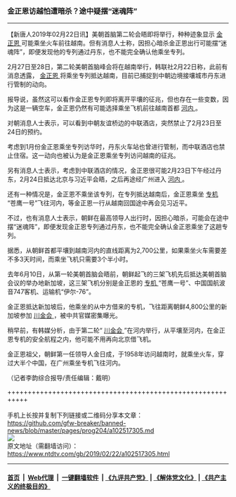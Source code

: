 ### 金正恩访越怕遭暗杀？途中疑摆“迷魂阵”
------------------------

<div class="post_content">
 <p>
  【新唐人2019年02月22日讯】美朝首脑第二轮会晤即将举行，种种迹象显示
  <a href="https://www.ntdtv.com/gb/金正恩.htm">
   金正恩
  </a>
  可能乘坐火车前往越南。但有消息人士称，因担心暗杀金正恩出行可能摆“迷魂阵”，即便发现他的专列通过丹东，也不能完全确认他乘坐专列。
 </p>
 <p>
  2月27日至28日，第二轮美朝首脑峰会将在越南举行，韩联社2月22日称，此前有消息透露，
  <a href="https://www.ntdtv.com/gb/金正恩.htm">
   金正恩
  </a>
  将乘坐专列抵达越南，目前已捕捉到中朝边境接壤城市丹东进行管制的动向。
 </p>
 <p>
  报导说，虽然这可以看作金正恩专列即将离开平壤的征兆，但也存在一些变数，因为这是一辆空车，金正恩仍然有可能选择乘坐飞机前往越南首都
  <a href="https://www.ntdtv.com/gb/河内.htm">
   河内
  </a>
  。
 </p>
 <p>
  对朝消息人士表示，可以看到中朝友谊桥边的中联酒店，突然禁止了2月23日至24日的预约。
 </p>
 <p>
  考虑到1月份金正恩乘坐专列访华时，丹东火车站也曾进行管制，而中联酒店也禁止住宿。这一动向也被认为是金正恩乘坐专列访问越南的征兆。
 </p>
 <p>
  另有消息人士表示，考虑到中联酒店的情况，金正恩很可能2月23日下午经过丹东，2月24日抵达北京与习近平会晤，之后再途经广州进入
  <a href="https://www.ntdtv.com/gb/河内.htm">
   河内
  </a>
  。
 </p>
 <p>
  还有一种情况是，金正恩不乘坐该专列，在专列抵达越南后，金正恩乘坐
  <a href="https://www.ntdtv.com/gb/专机.htm">
   专机
  </a>
  “苍鹰一号”飞往河内，等金正恩一行从越南回国途中再会见习近平。
 </p>
 <p>
  不过，也有消息人士表示，朝鲜在最高领导人出行时，因担心暗杀，可能会在途中摆“迷魂阵”，即便发现金正恩专列通过丹东，也不能完全确认金正恩乘坐了这趟专列。
 </p>
 <p>
  据悉，从朝鲜首都平壤到越南河内的直线距离为2,700公里，如果乘坐火车需要差不多3天时间，而乘坐飞机只需要3个半小时。
 </p>
 <p>
  去年6月10日，从第一轮美朝首脑会晤前，朝鲜起飞的三架飞机先后抵达美朝首脑会议的举办地新加坡，这三架飞机分别是金正恩的
  <a href="https://www.ntdtv.com/gb/专机.htm">
   专机
  </a>
  “苍鹰一号”、中国国航波音747客机、运输机“伊尔-76”。
 </p>
 <p>
  金正恩抵达新加坡后，他乘坐的从中方借来的专机，飞往距离朝鲜4,800公里的新加坡参加
  <a href="https://www.ntdtv.com/gb/川金会.htm">
   川金会
  </a>
  ，被中共官媒密集曝光。
 </p>
 <p>
  稍早前，有韩媒分析，由于第二轮“
  <a href="https://www.ntdtv.com/gb/川金会.htm">
   川金会
  </a>
  ”在河内举行，从平壤至河内，在金正恩专机的安全航程之内，他可能不用再向北京借飞机。
 </p>
 <p>
  金正恩祖父，朝鲜第一任领导人金日成，于1958年访问越南时，就乘坐火车，穿过大半个中国，在广州乘坐专机飞往河内。
 </p>
 <p>
  （记者李韵综合报导/责任编辑：戴明）
 </p>
 <div class="single_ad">
 </div>
</div>

+++++++++++++++++++++++++++++++++++++++++++++++++++++++++++<br/><br/>
手机上长按并复制下列链接或二维码分享本文章：<br/>
https://github.com/gfw-breaker/banned-news/blob/master/pages/prog204/a102517305.md <br/>
<a href='https://github.com/gfw-breaker/banned-news/blob/master/pages/prog204/a102517305.md'><img src='https://github.com/gfw-breaker/banned-news/blob/master/pages/prog204/a102517305.md.png'/></a> <br/>
原文地址（需翻墙访问）：https://www.ntdtv.com/gb/2019/02/22/a102517305.html


------------------------
#### [首页](https://github.com/gfw-breaker/banned-news/blob/master/README.md) &nbsp;|&nbsp; [Web代理](https://github.com/labour-camp/helloworld) &nbsp;|&nbsp; [一键翻墙软件](https://github.com/gfw-breaker/nogfw/blob/master/README.md) &nbsp;| [《九评共产党》](https://github.com/gfw-breaker/9ping.md/blob/master/README.md#九评之一评共产党是什么) | [《解体党文化》](https://github.com/gfw-breaker/jtdwh.md/blob/master/README.md) | [《共产主义的终极目的》](https://github.com/gfw-breaker/gczydzjmd.md/blob/master/README.md)

